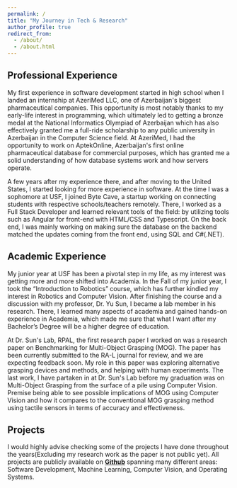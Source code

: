 ```yaml
---
permalink: /
title: "My Journey in Tech & Research"
author_profile: true
redirect_from: 
  - /about/
  - /about.html
---
```


## Professional Experience 

My first experience in software development started in high school when I landed an internship at AzeriMed LLC, one of Azerbaijan's biggest pharmaceutical companies. This opportunity is most notably thanks to my early-life interest in programming, which ultimately led to getting a bronze medal at the National Informatics Olympiad of Azerbaijan which has also effectively granted me a full-ride scholarship to any public university in Azerbaijan in the Computer Science field. At AzeriMed, I had the opportunity to work on AptekOnline, Azerbaijan's first online pharmaceutical database for commercial purposes, which has granted me a solid understanding of how database systems work and how servers operate.

A few years after my experience there, and after moving to the United States, I started looking for more experience in software. At the time I was a sophomore at USF, I joined Byte Cave, a startup working on connecting students with respective schools/teachers remotely. There, I worked as a Full Stack Developer and learned relevant tools of the field: by utilizing tools such as Angular for front-end with HTML/CSS and Typescript. On the back end, I was mainly working on making sure the database on the backend matched the updates coming from the front end, using SQL and C#(.NET).

## Academic Experience

My junior year at USF has been a pivotal step in my life, as my interest was getting more and more shifted into Academia. In the Fall of my junior year, I took the “Introduction to Robotics” course, which has further kindled my interest in Robotics and Computer Vision. After finishing the course and a discussion with my professor, Dr. Yu Sun, I became a lab member in his research. There, I learned many aspects of academia and gained hands-on experience in Academia, which made me sure that what I want after my Bachelor’s Degree will be a higher degree of education.

At Dr. Sun's Lab, RPAL, the first research paper I worked on was a research paper on Benchmarking for Multi-Object Grasping (MOG). The paper has been currently submitted to the RA-L journal for review, and we are expecting feedback soon. My role in this paper was exploring alternative grasping devices and methods, and helping with human experiments. The last work, I have partaken in at Dr. Sun's Lab before my graduation was on Multi-Object Grasping from the surface of a pile using Computer Vision. Premise being able to see possible implications of MOG using Computer Vision and how it compares to the conventional MOG grasping method using tactile sensors in terms of accuracy and effectiveness.

## Projects

I would highly advise checking some of the projects I have done throughout the years(Excluding my research work as the paper is not public yet). All projects are publicly available on [**Github**](https://github.com/shahaddin) spanning many different areas: Software Development, Machine Learning, Computer Vision, and Operating Systems.